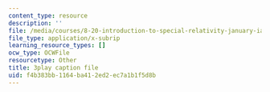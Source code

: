 ```yaml
---
content_type: resource
description: ''
file: /media/courses/8-20-introduction-to-special-relativity-january-iap-2021/f4b383bb1164ba412ed2ec7a1b1f5d8b_UQFwsgznP-E.srt
file_type: application/x-subrip
learning_resource_types: []
ocw_type: OCWFile
resourcetype: Other
title: 3play caption file
uid: f4b383bb-1164-ba41-2ed2-ec7a1b1f5d8b
---
```

